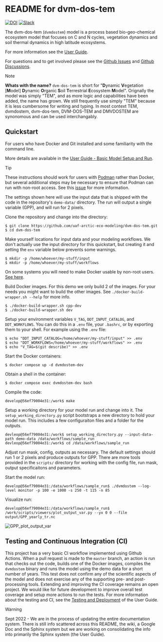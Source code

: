 README for dvm-dos-tem
===========================================

[![DOI](https://zenodo.org/badge/4579979.svg)](https://zenodo.org/badge/latestdoi/4579979)
[![Slack](https://img.shields.io/badge/slack-login-green.svg)](https://arctic-eco-modeling.slack.com) 

The dvm-dos-tem (`dvmdostem`) model is a process based bio-geo-chemical
ecosystem model that focuses on C and N cycles, vegetation dynamics and soil
thermal dynamics in high latitude ecosystems.

For more information see the [User Guide](https://uaf-arctic-eco-modeling.github.io/dvm-dos-tem/index.html).

For questions and to get involved please see the [Github Issues](https://uaf-arctic-eco-modeling.github.io/dvm-dos-tem/issues) and [Github Discussions](https://uaf-arctic-eco-modeling.github.io/dvm-dos-tem/discussions).

> [!NOTE]
> **Whats with the name?** `dvm-dos-tem` is short for "**D**ynamic
> **V**egetation \[**M**odel\] **D**ynamic **O**rganic **S**oil **T**errestrial
> **E**cosystem **M**odel". Orignally the model was simply "TEM", and as more
> logic and capabilities have been added, the name has grown. We still
> frequently use simply "TEM" because it is less cumbersome for writing and
> typing. In most context TEM, dvmdostem, dvm-dos-tem, DVM-DOS-TEM and DMVDOSTEM
> are synonomous and can be used interchangably.


## Quickstart

For users who have Docker and Git installed and some familiarity with the 
command line.

More details are available in the [User Guide - Basic Model Setup and Run](https://uaf-arctic-eco-modeling.github.io/dvm-dos-tem/examples_and_tutorials/basic_model_run.html#basic-model-setup-and-run).

> [!TIP]
> These instructions should work for users with [Podman](https://podman.io)
> rather than Docker, but several additional steps may be necessary to ensure
> that Podman can run with non-root access. See this
> [issue](https://github.com/uaf-arctic-eco-modeling/dvm-dos-tem/issues/776)
> for more information.

The settings shown here will use the input data that is shipped with the code in the
repository's ``demo-data/`` directory. The run will output a single variable (GPP), 
and will run for 2 pixels.

Clone the repository and change into the directory:

    $ git clone https://github.com/uaf-arctic-eco-modeling/dvm-dos-tem.git
    $ cd dvm-dos-tem

Make yourself locations for input data and your modeling workflows. We don't
actually use the input directory for this quickstart, but creating it and setting
the ``env`` variable below prevents some warnings.

    $ mkdir -p /home/whoever/my-stuff/input
    $ mkdir -p /home/whoever/my-stuff/workflows

On some systems you will need to make Docker usable by non-root users. [See here](https://askubuntu.com/questions/477551/how-can-i-use-docker-without-sudo).

Build Docker images. For this demo we only build 2 of the images. For your needs
you might want to build the other images. See ``./docker-build-wrapper.sh --help`` for
more info.

    $ ./docker-build-wrapper.sh cpp-dev
    $ ./docker-build-wrapper.sh dev
  
Setup your environment variables ``V_TAG``, ``DDT_INPUT_CATALOG``, and ``DDT_WORKFLOWS``.
You can do this in a ``.env`` file, your ``.bashrc``, or by exporting them to your shell.
For example using the ``.env`` file:

    $ echo "DDT_INPUT_CATALOG=/home/whoever/my-stuff/input" >> .env
    $ echo "DDT_WORKFLOWS=/home/whoever/my-stuff/workflows" >> .env
    $ echo "V_TAG=$(git describe)" >> .env

Start the Docker containers:

    $ docker compose up -d dvmdostem-dev

Obtain a shell in the container:

    $ docker compose exec dvmdostem-dev bash

Compile the code:

    develop@56ef79004e31:/work$ make

Setup a working directory for your model run and change into it. The ``setup_working_directory.py``
script bootstraps a new directory to hold your model run. This includes a few configuraiton files
and a folder for the outputs.

    devleop@56ef79004e31:/work$ setup_working_directory.py --input-data-path demo-data /data/workflows/sample_run
    devleop@56ef79004e31:/work$ cd /data/workflows/sample_run

Adjust run mask, config, outputs as necessary. The default settings should
run 1 or 2 pixels and produce outputs for GPP. There are more tools provided in the
``scripts/`` directory for working with the config file, run mask, output specificaitons
and parameters.

Start the model run:

    develop@56ef79004e31:/data/workflows/sample_run$ ./dvmdostem --log-level monitor -p 100 -e 1000 -s 250 -t 115 -n 85

Visualize run:

    develop@56ef79004e31:/data/workflows/sample_run$ /work/scripts/viewers/plot_output_var.py --yx 0 0 --file output/GPP_yearly_tr.nc

![GPP_plot_output_var](https://github.com/user-attachments/assets/678be9a7-2e48-479e-ae27-1a96c95da7be)

## Testing and Continuous Integration (CI)

This project has a very basic CI workflow implemented using Github Actions. When
a pull request is made to the `master` branch, an action is run that checks out
the code, builds one of the Docker images, compiles the `dvmdostem` binary and
runs the model using the demo data for a short number of years. This test does
not confirm any of the scientific aspects of the model and does not exercise any
of the supporting pre- and post-processing tools. Extending and improving the
CI coverage remains an open project. We would like for future development to 
improve overall test coverage and setup more actions to run the tests. For more 
information about the testing and CI, see the [Testing and Deployment](https://uaf-arctic-eco-modeling.github.io/dvm-dos-tem/software_development_info.html#testing-and-deployment) of the User Guide.

> [!WARNING]
> Sept 2022 - We are in the process of updating the entire documentation
> system. There is still info scattered across this README, the wiki, a Google
> Doc and the Sphinx system but we are working on consolidating the info into 
> primarily the Sphinx system (the User Guide).
